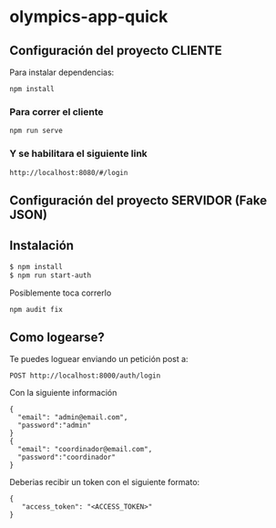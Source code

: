 # olympics-app-quick

## Configuración del proyecto CLIENTE

Para instalar dependencias:

```
npm install
```

### Para correr el cliente

```
npm run serve
```

### Y se habilitara el siguiente link

```
http://localhost:8080/#/login
```

## Configuración del proyecto SERVIDOR (Fake JSON)

## Instalación

```bash
$ npm install
$ npm run start-auth
```

Posiblemente toca correrlo

```
npm audit fix
```

## Como logearse?

Te puedes loguear enviando un petición post a:

```
POST http://localhost:8000/auth/login
```

Con la siguiente información

```
{
  "email": "admin@email.com",
  "password":"admin"
}
{
  "email": "coordinador@email.com",
  "password":"coordinador"
}
```

Deberias recibir un token con el siguiente formato:

```
{
   "access_token": "<ACCESS_TOKEN>"
}
```
